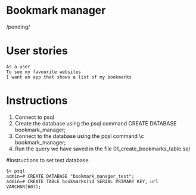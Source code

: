 # Bookmark manager

/pending/

# User stories

```
As a user
To see my favourite websites
I want an app that shows a list of my bookmarks
```

# Instructions

1. Connect to psql
2. Create the database using the psql command CREATE DATABASE bookmark_manager;
3. Connect to the database using the pqsl command \c bookmark_manager;
4. Run the query we have saved in the file 01_create_bookmarks_table.sql

#Instructions to set test database

```
$> psql
admin=# CREATE DATABASE "bookmark_manager_test";
admin=# CREATE TABLE bookmarks(id SERIAL PRIMARY KEY, url VARCHAR(60));
```
